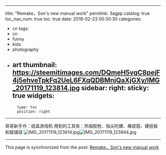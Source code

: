 
---
title: "Remake，Son's new manual work"
permlink: 3agpp
catalog: true
toc_nav_num: true
toc: true
date: 2018-02-23 00:30:30
categories:
- cn
tags:
- cn
- funny
- kids
- photography
- art
thumbnail: https://steemitimages.com/DQmeH5vgC8pejF4j5ehveTpkFq2UeL6FXqQDBMnjQaXjGXy/IMG_20171119_123814.jpg
sidebar:
    right:
        sticky: true
widgets:
    -
        type: toc
        position: right
---


哥哥新手作：纸盒游戏机
用到的工具有：热熔胶枪、指尖陀螺、橡皮筋、硬纸板和玻璃球
![IMG_20171119_123814.jpg](https://steemitimages.com/DQmeH5vgC8pejF4j5ehveTpkFq2UeL6FXqQDBMnjQaXjGXy/IMG_20171119_123814.jpg)![IMG_20171119_123844.jpg](https://steemitimages.com/DQmWQrnZbiLjZz9aGWLxMfWYkxV94i8vyy6gjFchAXAhyM6/IMG_20171119_123844.jpg)

- - -

This page is synchronized from the post: [Remake，Son's new manual work](https://steemit.com/@andrewma/3agpp)
